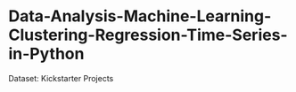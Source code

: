 # Data-Analysis-Machine-Learning-Clustering-Regression-Time-Series-in-Python
Dataset: Kickstarter Projects
